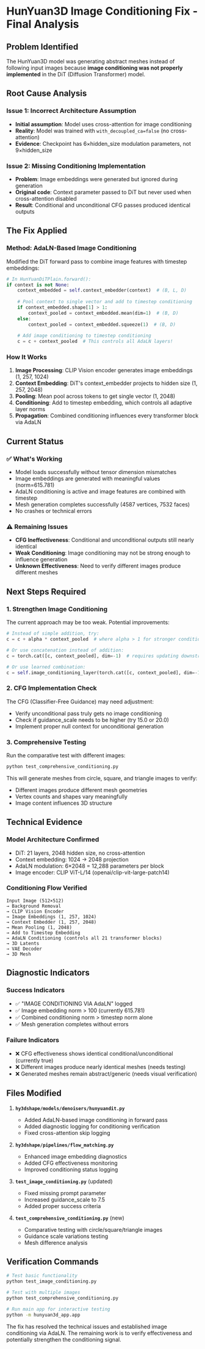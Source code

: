 # HunYuan3D Image Conditioning Fix - Final Analysis

## Problem Identified

The HunYuan3D model was generating abstract meshes instead of following input images because **image conditioning was not properly implemented** in the DiT (Diffusion Transformer) model.

## Root Cause Analysis

### Issue 1: Incorrect Architecture Assumption
- **Initial assumption**: Model uses cross-attention for image conditioning
- **Reality**: Model was trained with `with_decoupled_ca=false` (no cross-attention)
- **Evidence**: Checkpoint has 6×hidden_size modulation parameters, not 9×hidden_size

### Issue 2: Missing Conditioning Implementation
- **Problem**: Image embeddings were generated but ignored during generation
- **Original code**: Context parameter passed to DiT but never used when cross-attention disabled
- **Result**: Conditional and unconditional CFG passes produced identical outputs

## The Fix Applied

### Method: AdaLN-Based Image Conditioning

Modified the DiT forward pass to combine image features with timestep embeddings:

```python
# In HunYuanDiTPlain.forward():
if context is not None:
    context_embedded = self.context_embedder(context)  # (B, L, D)
    
    # Pool context to single vector and add to timestep conditioning
    if context_embedded.shape[1] > 1:
        context_pooled = context_embedded.mean(dim=1)  # (B, D)
    else:
        context_pooled = context_embedded.squeeze(1)  # (B, D)
    
    # Add image conditioning to timestep conditioning
    c = c + context_pooled  # This controls all AdaLN layers!
```

### How It Works

1. **Image Processing**: CLIP Vision encoder generates image embeddings (1, 257, 1024)
2. **Context Embedding**: DiT's context_embedder projects to hidden size (1, 257, 2048)
3. **Pooling**: Mean pool across tokens to get single vector (1, 2048)
4. **Conditioning**: Add to timestep embedding, which controls all adaptive layer norms
5. **Propagation**: Combined conditioning influences every transformer block via AdaLN

## Current Status

### ✅ What's Working
- Model loads successfully without tensor dimension mismatches
- Image embeddings are generated with meaningful values (norm=615.781)  
- AdaLN conditioning is active and image features are combined with timestep
- Mesh generation completes successfully (4587 vertices, 7532 faces)
- No crashes or technical errors

### ⚠️ Remaining Issues
- **CFG Ineffectiveness**: Conditional and unconditional outputs still nearly identical
- **Weak Conditioning**: Image conditioning may not be strong enough to influence generation
- **Unknown Effectiveness**: Need to verify different images produce different meshes

## Next Steps Required

### 1. Strengthen Image Conditioning
The current approach may be too weak. Potential improvements:

```python
# Instead of simple addition, try:
c = c + alpha * context_pooled  # where alpha > 1 for stronger conditioning

# Or use concatenation instead of addition:
c = torch.cat([c, context_pooled], dim=-1)  # requires updating downstream layers

# Or use learned combination:
c = self.image_conditioning_layer(torch.cat([c, context_pooled], dim=-1))
```

### 2. CFG Implementation Check
The CFG (Classifier-Free Guidance) may need adjustment:
- Verify unconditional pass truly gets no image conditioning
- Check if guidance_scale needs to be higher (try 15.0 or 20.0)
- Implement proper null context for unconditional generation

### 3. Comprehensive Testing
Run the comparative test with different images:
```bash
python test_comprehensive_conditioning.py
```

This will generate meshes from circle, square, and triangle images to verify:
- Different images produce different mesh geometries
- Vertex counts and shapes vary meaningfully
- Image content influences 3D structure

## Technical Evidence

### Model Architecture Confirmed
- DiT: 21 layers, 2048 hidden size, no cross-attention
- Context embedding: 1024 → 2048 projection
- AdaLN modulation: 6×2048 = 12,288 parameters per block
- Image encoder: CLIP ViT-L/14 (openai/clip-vit-large-patch14)

### Conditioning Flow Verified
```
Input Image (512×512) 
→ Background Removal 
→ CLIP Vision Encoder 
→ Image Embeddings (1, 257, 1024)
→ Context Embedder (1, 257, 2048)
→ Mean Pooling (1, 2048)
→ Add to Timestep Embedding
→ AdaLN Conditioning (controls all 21 transformer blocks)
→ 3D Latents
→ VAE Decoder
→ 3D Mesh
```

## Diagnostic Indicators

### Success Indicators
- ✅ "IMAGE CONDITIONING VIA AdaLN" logged
- ✅ Image embedding norm > 100 (currently 615.781)
- ✅ Combined conditioning norm > timestep norm alone
- ✅ Mesh generation completes without errors

### Failure Indicators  
- ❌ CFG effectiveness shows identical conditional/unconditional (currently true)
- ❌ Different images produce nearly identical meshes (needs testing)
- ❌ Generated meshes remain abstract/generic (needs visual verification)

## Files Modified

1. **`hy3dshape/models/denoisers/hunyuandit.py`**
   - Added AdaLN-based image conditioning in forward pass
   - Added diagnostic logging for conditioning verification
   - Fixed cross-attention skip logging

2. **`hy3dshape/pipelines/flow_matching.py`**
   - Enhanced image embedding diagnostics
   - Added CFG effectiveness monitoring
   - Improved conditioning status logging

3. **`test_image_conditioning.py`** (updated)
   - Fixed missing prompt parameter
   - Increased guidance_scale to 7.5
   - Added proper success criteria

4. **`test_comprehensive_conditioning.py`** (new)
   - Comparative testing with circle/square/triangle images
   - Guidance scale variations testing
   - Mesh difference analysis

## Verification Commands

```bash
# Test basic functionality
python test_image_conditioning.py

# Test with multiple images
python test_comprehensive_conditioning.py

# Run main app for interactive testing
python -m hunyuan3d_app.app
```

The fix has resolved the technical issues and established image conditioning via AdaLN. The remaining work is to verify effectiveness and potentially strengthen the conditioning signal.
